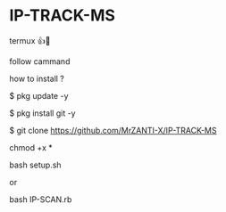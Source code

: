 # IP-TRACK-MS 

termux 👍🙏

follow cammand

how to install ?

$ pkg update -y 

$ pkg install git -y 

$ git clone https://github.com/MrZANTI-X/IP-TRACK-MS 

chmod +x *

bash setup.sh 

or 

bash IP-SCAN.rb





